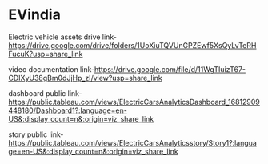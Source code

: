 # EVindia

Electric vehicle assets drive link-https://drive.google.com/drive/folders/1UoXiuTQVUnGPZEwf5XsQyLvTeRHFucuK?usp=share_link


video documentation link-https://drive.google.com/file/d/11WgTIuizT67-CDIXyU38gBm0dJjHp_zI/view?usp=share_link

dashboard public link-
https://public.tableau.com/views/ElectricCarsAnalyticsDashboard_16812909448180/Dashboard1?:language=en-US&:display_count=n&:origin=viz_share_link

story public link-https://public.tableau.com/views/ElectricCarsAnalyticsstory/Story1?:language=en-US&:display_count=n&:origin=viz_share_link
